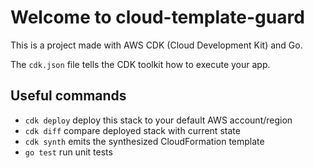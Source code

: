 # Welcome to cloud-template-guard

This is a project made with AWS CDK (Cloud Development Kit) and Go.

The `cdk.json` file tells the CDK toolkit how to execute your app.

## Useful commands

 * `cdk deploy`      deploy this stack to your default AWS account/region
 * `cdk diff`        compare deployed stack with current state
 * `cdk synth`       emits the synthesized CloudFormation template
 * `go test`         run unit tests
